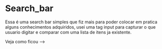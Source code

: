 # Search_bar

Essa é uma search bar simples que fiz mais para poder colocar em pratica alguns conhecimentos adquiridos, usei uma tag input para capturar o que usuario digitar e comparar com uma lista de itens ja existente.

Veja como ficou --> 
